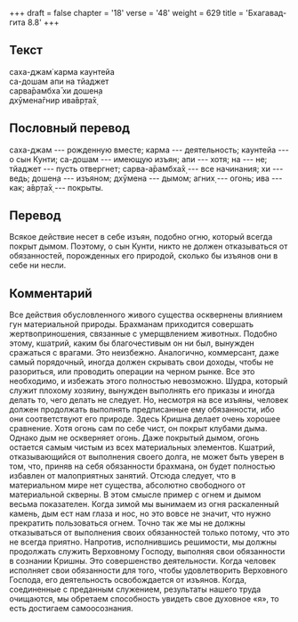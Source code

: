 +++
draft = false
chapter = '18'
verse = '48'
weight = 629
title = 'Бхагавад-гита 8.8'
+++
## Текст

саха-джам̇ карма каунтейа  
са-дошам апи на тйаджет  
сарва̄рамбха̄ хи дошен̣а  
дхӯмена̄гнир ива̄вр̣та̄х̣

## Пословный перевод

саха-джам --- рожденную вместе; карма --- деятельность; каунтейа --- о
сын Кунти; са-дошам --- имеющую изъян; апи --- хотя; на --- не; тйаджет
--- пусть отвергнет; сарва-а̄рамбха̄х̣ --- все начинания; хи --- ведь;
дошен̣а --- изъяном; дхӯмена --- дымом; агних̣ --- огонь; ива --- как;
а̄вр̣та̄х̣ --- покрыты.

## Перевод

Всякое действие несет в себе изъян, подобно огню, который всегда покрыт
дымом. Поэтому, о сын Кунти, никто не должен отказываться от
обязанностей, порожденных его природой, сколько бы изъянов они в себе ни
несли.

## Комментарий

Все действия обусловленного живого существа осквернены влиянием гун
материальной природы. Брахманам приходится совершать жертвоприношения,
связанные с умерщвлением животных. Подобно этому, кшатрий, каким бы
благочестивым он ни был, вынужден сражаться с врагами. Это неизбежно.
Аналогично, коммерсант, даже самый порядочный, иногда должен скрывать
свои доходы, чтобы не разориться, или проводить операции на черном
рынке. Все это необходимо, и избежать этого полностью невозможно. Шудра,
который служит плохому хозяину, вынужден выполнять его приказы и иногда
делать то, чего делать не следует. Но, несмотря на все изъяны, человек
должен продолжать выполнять предписанные ему обязанности, ибо они
соответствуют его природе. Здесь Кришна делает очень хорошее сравнение.
Хотя огонь сам по себе чист, он покрыт клубами дыма. Однако дым не
оскверняет огонь. Даже покрытый дымом, огонь остается самым чистым из
всех материальных элементов. Кшатрий, отказывающийся от выполнения
своего долга, не может быть уверен в том, что, приняв на себя
обязанности брахмана, он будет полностью избавлен от малоприятных
занятий. Отсюда следует, что в материальном мире нет существа, абсолютно
свободного от материальной скверны. В этом смысле пример с огнем и дымом
весьма показателен. Когда зимой мы вынимаем из огня раскаленный камень,
дым ест нам глаза и нос, но это вовсе не значит, что нужно прекратить
пользоваться огнем. Точно так же мы не должны отказываться от выполнения
своих обязанностей только потому, что это не всегда приятно. Напротив,
исполнившись решимости, мы должны продолжать служить Верховному Господу,
выполняя свои обязанности в сознании Кришны. Это совершенство
деятельности. Когда человек исполняет свои обязанности для того, чтобы
удовлетворить Верховного Господа, его деятельность освобождается от
изъянов. Когда, соединенные с преданным служением, результаты нашего
труда очищаются, мы обретаем способность увидеть свое духовное «я», то
есть достигаем самоосознания.

